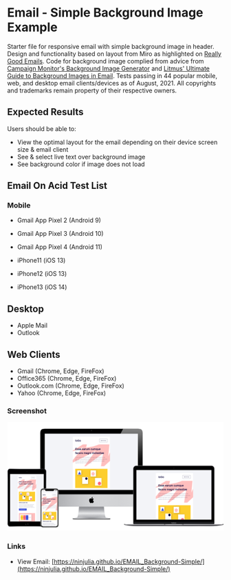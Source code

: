 # Email - Simple Background Image Example

Starter file for responsive email with simple background image in header. Design and functionality based on layout from Miro as highlighted on [Really Good Emails](https://reallygoodemails.com/emails/10-ways-to-visualize-your-ideas). Code for background image complied from advice from [Campaign Monitor's Background Image Generator](https://backgrounds.cm/) and [Litmus' Ultimate Guide to Background Images in Email](https://www.litmus.com/blog/the-ultimate-guide-to-background-images-in-email/). Tests passing in 44 popular mobile, web, and desktop email clients/devices as of August, 2021. All copyrights and trademarks remain property of their respective owners.

## Expected Results

Users should be able to:

- View the optimal layout for the email depending on their device screen size & email client
- See & select live text over background image
- See background color if image does not load

## Email On Acid Test List

### Mobile

- Gmail App Pixel 2 (Android 9)
- Gmail App Pixel 3 (Android 10)
- Gmail App Pixel 4 (Android 11)

- iPhone11 (iOS 13)
- iPhone12 (iOS 13)
- iPhone13 (iOS 14)

## Desktop

- Apple Mail
- Outlook

## Web Clients

- Gmail (Chrome, Edge, FireFox)
- Office365 (Chrome, Edge, FireFox)
- Outlook.com (Chrome, Edge, FireFox)
- Yahoo (Chrome, Edge, FireFox)

### Screenshot

![screenshot](screenshot.png?raw=true)

### Links

- View Email: [https://ninjulia.github.io/EMAIL_Background-Simple/](https://ninjulia.github.io/EMAIL_Background-Simple/)
